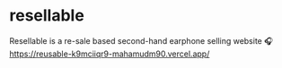 # resellable
Resellable is a re-sale based second-hand earphone selling website 🎧 
https://reusable-k9mciiqr9-mahamudm90.vercel.app/

